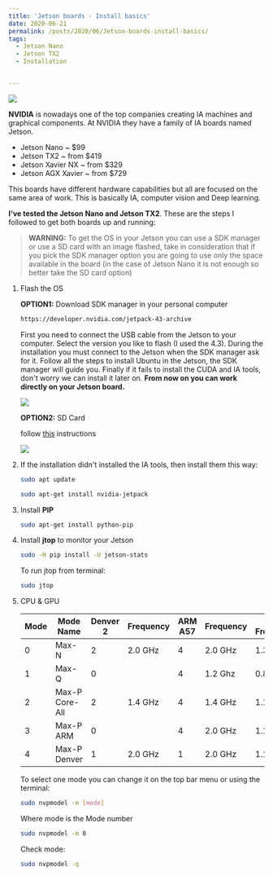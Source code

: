 ```yaml
---
title: 'Jetson boards - Install basics'
date: 2020-06-21
permalink: /posts/2020/06/Jetson-boards-install-basics/
tags:
  - Jetson Nano
  - Jetson TX2
  - Installation


---
```




![](/iggyrrieta.github.io/images/jetson-boards-install-basics/jetson.png)



**NVIDIA** is nowadays one of the top companies creating IA machines and graphical components. At NVIDIA they have a family of IA boards named Jetson. 

-  Jetson Nano          ~ $99
- Jetson TX2              ~ from $419
- Jetson Xavier NX    ~ from $329
- Jetson AGX Xavier  ~ from $729

This boards have different hardware capabilities but all are focused on the same area of work. This is basically IA, computer vision and Deep learning.



**I've tested the Jetson Nano and Jetson TX2**. These are the steps I followed to get both boards up and running: 

> 
>
> **WARNING:** To get the OS in your Jetson you can use a SDK manager or use a SD card with an image flashed, take in consideration that if you pick the SDK manager option you are going to use only the space available in the board (in the case of Jetson Nano it is not enough so better take the SD card option)

1. Flash the OS

   **OPTION1:** Download SDK manager in your personal computer

   ```bash
   https://developer.nvidia.com/jetpack-43-archive
   ```

   First you need to connect the USB cable from the Jetson to your computer. Select the version you like to flash (I used the 4.3). During the installation you must connect to the Jetson when the SDK manager ask for it. Follow all the steps to install Ubuntu in the Jetson, the SDK manager will guide you. Finally if it fails to install the CUDA and IA tools, don't worry we can install it later on. **From now on you can work directly on your Jetson board.**

   ![](/iggyrrieta.github.io/images/jetson-boards-install-basics/sdkmanager.png)

   

   **OPTION2:** SD Card

   follow [this](https://developer.nvidia.com/embedded/learn/get-started-jetson-nano-devkit#write) instructions

   ![](/iggyrrieta.github.io/images/jetson-boards-install-basics/fetcher.png)

   

2. If the installation didn't installed the IA tools, then install them this way:

   ```bash
   sudo apt update
   ```

   ```bash
   sudo apt-get install nvidia-jetpack
   ```

3. Install **PIP**

   ```bash
   sudo apt-get install python-pip
   ```

4. Install **jtop** to monitor your Jetson

   ```bash
   sudo -H pip install -U jetson-stats
   ```

   To run jtop from terminal: 

   ```bash
   sudo jtop
   ```

5. CPU & GPU 

   | Mode | Mode Name      | Denver 2 | Frequency | ARM A57 | Frequency | GPU Frequency |
   | ---- | -------------- | -------- | --------- | ------- | --------- | ------------- |
   | 0    | Max-N          | 2        | 2.0 GHz   | 4       | 2.0 GHz   | 1.30 Ghz      |
   | 1    | Max-Q          | 0        |           | 4       | 1.2 Ghz   | 0.85 Ghz      |
   | 2    | Max-P Core-All | 2        | 1.4 GHz   | 4       | 1.4 GHz   | 1.12 Ghz      |
   | 3    | Max-P ARM      | 0        |           | 4       | 2.0 GHz   | 1.12 Ghz      |
   | 4    | Max-P Denver   | 1        | 2.0 GHz   | 1       | 2.0 GHz   | 1.12 Ghz      |

   To select one mode you can change it on the top bar menu or using the terminal:

   ```bash
   sudo nvpmodel -m [mode]
   ```

   Where mode is the Mode number 

   ```bash
   sudo nvpmodel -m 0
   ```

   Check mode:

   ```bash
   sudo nvpmodel -q 
   ```

   